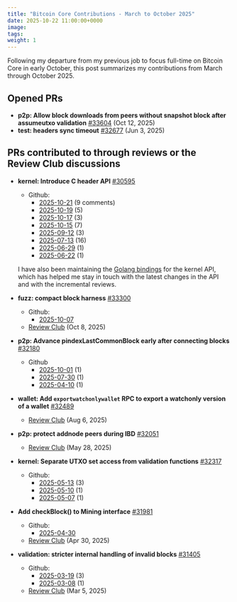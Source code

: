 ```yaml
---
title: "Bitcoin Core Contributions - March to October 2025"
date: 2025-10-22 11:00:00+0000
image:
tags:
weight: 1
---
```


Following my departure from my previous job to focus full-time on Bitcoin Core in early October, this post summarizes my contributions from March through October 2025.

## Opened PRs
- **p2p: Allow block downloads from peers without snapshot block after assumeutxo validation** [\#33604](https://github.com/bitcoin/bitcoin/pull/33604) (Oct 12, 2025)
- **test: headers sync timeout** [\#32677](https://github.com/bitcoin/bitcoin/pull/32677) (Jun 3, 2025)

## PRs contributed to through reviews or the Review Club discussions

- **kernel: Introduce C header API** [\#30595](https://github.com/bitcoin/bitcoin/pull/30595)
    - Github:
        - [2025-10-21](https://github.com/bitcoin/bitcoin/pull/30595#pullrequestreview-3360113563) (9 comments)
        - [2025-10-19](https://github.com/bitcoin/bitcoin/pull/30595#pullrequestreview-3353593203) (5)
        - [2025-10-17](https://github.com/bitcoin/bitcoin/pull/30595#pullrequestreview-3351511583) (3)
        - [2025-10-15](https://github.com/bitcoin/bitcoin/pull/30595#pullrequestreview-3341078508) (7)
        - [2025-09-12](https://github.com/bitcoin/bitcoin/pull/30595#pullrequestreview-3218748855) (3)
        - [2025-07-13](https://github.com/bitcoin/bitcoin/pull/30595#pullrequestreview-3014202096) (16)
        - [2025-06-29](https://github.com/bitcoin/bitcoin/pull/30595#pullrequestreview-2969368786) (1)
        - [2025-06-22](https://github.com/bitcoin/bitcoin/pull/30595#issuecomment-2994351556) (1)
          
    I have also been maintaining the [Golang bindings](https://github.com/stringintech/go-bitcoinkernel) for the kernel API, which has helped me stay in touch with the latest changes in the API and with the incremental reviews.


- **fuzz: compact block harness** [\#33300](https://github.com/bitcoin/bitcoin/pull/33300)
    - Github:
        - [2025-10-07](https://github.com/bitcoin/bitcoin/pull/33300#pullrequestreview-3310414827)
    - [Review Club](https://bitcoincore.reviews/33300#l-9) (Oct 8, 2025)


- **p2p: Advance pindexLastCommonBlock early after connecting blocks** [\#32180](https://github.com/bitcoin/bitcoin/pull/32180)
    - Github
        - [2025-10-01](https://github.com/bitcoin/bitcoin/pull/32180#discussion_r2395906680) (1)
        - [2025-07-30](https://github.com/bitcoin/bitcoin/pull/32180#issuecomment-3135699830) (1)
        - [2025-04-10](https://github.com/bitcoin/bitcoin/pull/32180#pullrequestreview-2756103728) (1)


- **wallet: Add `exportwatchonlywallet` RPC to export a watchonly version of a wallet** [\#32489](https://github.com/bitcoin/bitcoin/pull/32489)
    - [Review Club](https://bitcoincore.reviews/32489#l-11) (Aug 6, 2025)


- **p2p: protect addnode peers during IBD** [\#32051](https://github.com/bitcoin/bitcoin/pull/32051)
    - [Review Club](https://bitcoincore.reviews/32051#l-8) (May 28, 2025)


- **kernel: Separate UTXO set access from validation functions** [\#32317](https://github.com/bitcoin/bitcoin/pull/32317)
    - Github:
        - [2025-05-13](https://github.com/bitcoin/bitcoin/pull/32317#pullrequestreview-2837977865) (3)
        - [2025-05-10](https://github.com/bitcoin/bitcoin/pull/32317#pullrequestreview-2830723082) (1)
        - [2025-05-07](https://github.com/bitcoin/bitcoin/pull/32317#pullrequestreview-2823102316) (1)


- **Add checkBlock() to Mining interface** [\#31981](https://github.com/bitcoin/bitcoin/pull/31981)
    - Github:
        - [2025-04-30](https://github.com/bitcoin/bitcoin/pull/31981#discussion_r2069214844)
    - [Review Club](https://bitcoincore.reviews/31981#l-1) (Apr 30, 2025)


- **validation: stricter internal handling of invalid blocks** [\#31405](https://github.com/bitcoin/bitcoin/pull/31405)
    - Github:
        - [2025-03-19](https://github.com/bitcoin/bitcoin/pull/31405#pullrequestreview-2700378034) (3)
        - [2025-03-08](https://github.com/bitcoin/bitcoin/pull/31405#issuecomment-2708437327) (1)
    - [Review Club](https://bitcoincore.reviews/31405#l-3) (Mar 5, 2025)